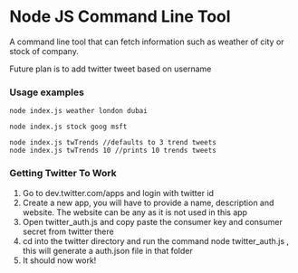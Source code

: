 <h1>Node JS Command Line Tool</h1>
<p>A command line tool that can fetch information such as weather of city or stock of company.<p>
<p>Future plan is to add twitter tweet based on username<p>

<h3>Usage examples </h3>

```
node index.js weather london dubai
```

```
node index.js stock goog msft
```

```
node index.js twTrends //defaults to 3 trend tweets
node index.js twTrends 10 //prints 10 trends tweets
```

<h3>Getting Twitter To Work</h3>

<ol>
    <li>Go to dev.twitter.com/apps and login with twitter id</li>
    <li>Create a new app, you will have to provide a name, description and website. The website can be any as it is not used in this app</li>
    <li>Open twitter_auth.js and copy paste the consumer key and consumer secret from twitter there</li>
    <li>cd into the twitter directory and run the command node twitter_auth.js , this will generate a auth.json file in that folder</li>
    <li>It should now work!</li>
</ol>